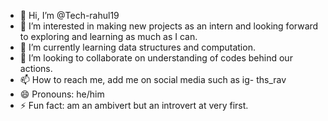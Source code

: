 - 👋 Hi, I’m @Tech-rahul19
- 👀 I’m interested in making new projects as an intern and looking forward to exploring and learning as much as I can.
- 🌱 I’m currently learning data structures and computation.
- 💞️ I’m looking to collaborate on understanding of codes behind our actions.
- 📫 How to reach me, add me on social media such as ig- ths_rav
- 😄 Pronouns: he/him
- ⚡ Fun fact: am an ambivert but an introvert at very first.

<!---
Tech-rahul19/Tech-rahul19 is a ✨ special ✨ repository because its `README.md` (this file) appears on your GitHub profile.
You can click the Preview link to take a look at your changes.
--->
